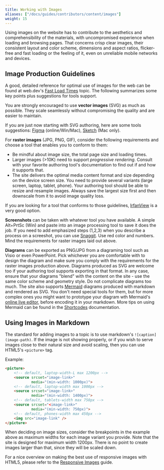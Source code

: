 ```yaml
---
title: Working with Images
aliases: ["/docs/guides/contributors/content/images"]
weight: 15
---
```


Using images on the website has to contribute to the aesthetics and comprehensibility of the materials, with uncompromised experience when loading and browsing pages. That concerns crisp clear images, their consistent layout and color scheme, dimensions and aspect ratios, flicker-free and fast loading or the feeling of it, even on unreliable mobile networks and devices.

## Image Production Guidelines

A good, detailed reference for optimal use of images for the web can be found at web.dev's [Fast Load Times](https://developers.google.com/web/fundamentals/performance/optimizing-content-efficiency/image-optimization?hl=en) topic. The following summarizes some key points plus suggestions for tools support.

You are strongly encouraged to use **vector images** (SVG) as much as possible. They scale seamlessly without compromising the quality and are easier to maintain.

If you are just now starting with SVG authoring, here are some tools suggestions: [Figma](https://www.figma.com/) (online/Win/Mac), [Sketch](https://www.sketch.com/) (Mac only).

For **raster images** (JPG, PNG, GIF), consider the following requirements and choose a tool that enables you to conform to them:

- Be mindful about image size, the total page size and loading times.
- Larger images (>10K) need to support _progressive rendering_. Consult with your favorite authoring tool's documentation to find out if and how it supports that.
- The site delivers the optimal media content format and size depending on the device screen size. You need to provide several variants (large screen, laptop, tablet, phone). Your authoring tool should be able to resize and resample images. Always save the largest size first and then downscale from it to avoid image quality loss.

If you are looking for a tool that conforms to those guidelines, [IrfanView](https://www.irfanview.com/) is a very good option.

**Screenshots** can be taken with whatever tool you have available. A simple Alt+PrtSc (Win) and paste into an image processing tool to save it does the job. If you need to add emphasized steps (1,2,3) when you describe a process on a screeshot, you can use [Snaggit](https://www.techsmith.com/screen-capture.html). Use red color and numbers. Mind the requirements for raster images laid out above.

**Diagrams** can be exported as PNG/JPG from a diagraming tool such as Visio or even PowerPoint. Pick whichever you are comfortable with to design the diagram and make sure you comply with the requirements for the raster images production above. Diagrams produced as SVG are welcome too if your authoring tool supports exporting in that format. In any case, ensure that your diagrams "blend" with the content on the site - use the same color scheme and geometry style. Do not complicate diagrams too much. The site also supports [Mermaid](https://mermaid-js.github.io/mermaid/#/) diagrams produced with markdown and rendered as SVG. You don't need special tools for them, but for more complex ones you might want to prototype your diagram wth Mermaid's [online live editor](https://mermaidjs.github.io/mermaid-live-editor), before encoding it in your markdown. More tips on using Mermaid can be found in the [Shortcodes](./shortcodes.md#mermaid) documentation.

## Using Images in Markdown

The standard for adding images to a topic is to use markdown's `![caption](image-path)`. If the image is not showing properly, or if you wish to serve images close to their natural size and avoid scaling, then you can use HTML5's `<picture>` tag.

Example:

```html
<picture>
    <!-- default, laptop-width-L max 1200px -->
    <source srcset="image-link>"
            media="(min-width: 1000px)">
    <!-- default, laptop-width max 1000px -->
    <source srcset="image-link>"
            media="(min-width: 1400px)">
    <!-- default, tablets-width max 750px -->
    <source srcset="<image-link>"
            media="(min-width: 750px)">
    <!-- default, phones-width max 450px -->
    <img src="image-link" />
</picture>
```

When deciding on image sizes, consider the breakpoints in the example above as maximum widths for each image variant you provide. Note that the site is designed for maximum width 1200px. There is no point to create images larger than that, since they will be scaled down.

For a nice overview on making the best use of responsive images with HTML5, please refer to the [Responsive Images](https://developer.mozilla.org/en-US/docs/Learn/HTML/Multimedia_and_embedding/Responsive_images) guide.
